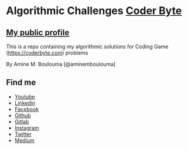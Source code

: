 # Algorithmic Challenges [Coder Byte](https://coderbyte.com)

## [My public profile](https://coderbyte.com/profile/flambok)

This is a repo containing my algorithmic solutions for Coding Game (https://coderbyte.com) problems 

By Amine M. Boulouma [@aminemboulouma]

## Find me 

* [Youtube](https://www.youtube.com/aminemboulouma)
* [Linkedin](https://www.linkedin.com/in/aminemboulouma)
* [Facebook](https://www.facebook.com/aminemboulouma)
* [Github](https://www.github.com/aminemboulouma)
* [Gitlab](https://www.gitlab.com/aminemboulouma)
* [Instagram](https://www.instagram.com/aminemboulouma)
* [Twitter](https://www.twitter.com/aminemboulouma)
* [Medium](https://www.medium.com/@aminemboulouma)